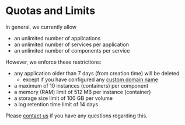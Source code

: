# Quotas and Limits

In general, we currently allow

* an unlimited number of applications
* an unlimited number of services per application
* an unlimited number of components per service

However, we enforce these restrictions:

* any application older than 7 days (from creation time) will be deleted
  * except if you have configured any [custom domain name](https://docs.giantswarm.io/reference/swarm-json/#own-domain-name)
* a maximum of 10 instances (containers) per component
* a memory (RAM) limit of 512 MB per instance (container)
* a storage size limit of 100 GB per volume
* a log retention time limit of 14 days

Please [contact us](/contact/) if you have any questions regarding this.
